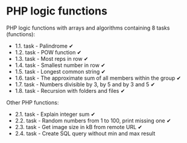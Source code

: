 # PHP logic functions

PHP logic functions with arrays and algorithms containing 8 tasks (functions):

 - 1.1. task - Palindrome &#10004;
 - 1.2. task - POW function &#10004;
 - 1.3. task - Most reps in row &#10004;
 - 1.4. task - Smallest number in row &#10004;
 - 1.5. task - Longest common string &#10004;
 - 1.6. task - The approximate sum of all members within the group &#10004;
 - 1.7. task - Numbers divisible by 3, by 5 and by 3 and 5 &#10004;
 - 1.8. task - Recursion with folders and files &#10004;

Other PHP functions:

 - 2.1. task - Explain integer sum &#10004;
 - 2.2. task - Random numbers from 1 to 100, print missing one &#10004;
 - 2.3. task - Get image size in kB from remote URL &#10004;
 - 2.4. task - Create SQL query without min and max result
